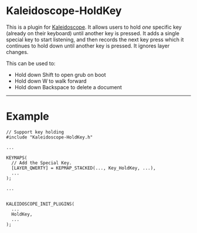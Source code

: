 # Kaleidoscope-HoldKey

This is a plugin for [Kaleidoscope][fw]. It allows users to hold _one_ specific
key (already on their keyboard) until another key is pressed. It adds a single
special key to start listening, and then records the next key press which it
continues to hold down until another key is pressed. It ignores layer changes.

This can be used to:

 * Hold down Shift to open grub on boot
 * Hold down W to walk forward
 * Hold down Backspace to delete a document

---

# Example

```
// Support key holding
#include "Kaleidoscope-HoldKey.h"

...

KEYMAPS(
  // Add the Special Key.
  [LAYER_QWERTY] = KEPMAP_STACKED(..., Key_HoldKey, ...),
  ...
);

...


KALEIDOSCOPE_INIT_PLUGINS(
  ...
  HoldKey,
  ...
);

```

 [fw]: https://github.com/keyboardio/Kaleidoscope
